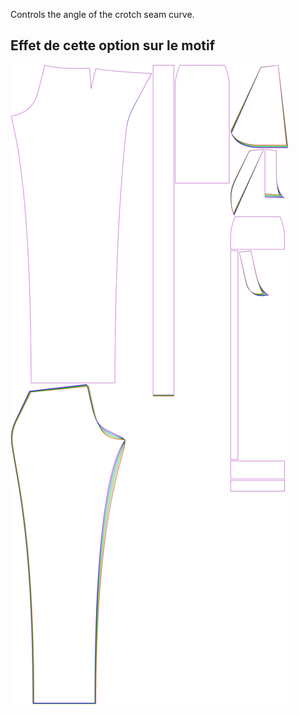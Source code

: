 
Controls the angle of the crotch seam curve.


## Effet de cette option sur le motif
![This image shows the effect of this option by superimposing several variants that have a different value for this option](charlie_crotchseamcurveangle_sample.svg "Effect of this option on the pattern")

